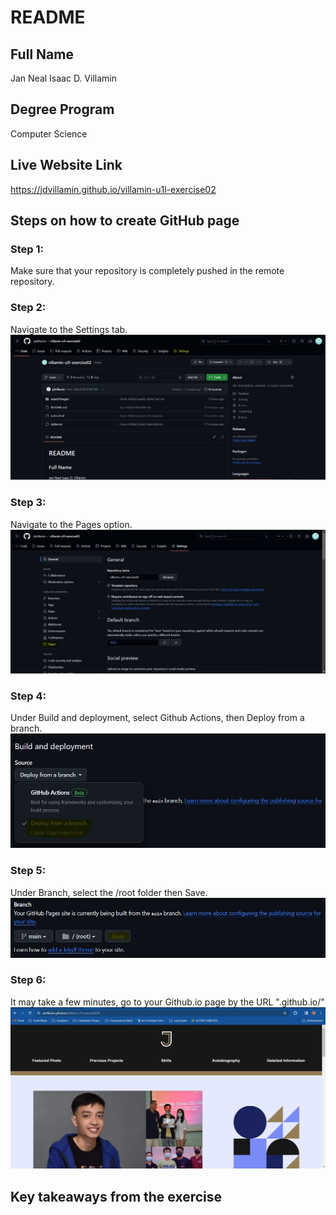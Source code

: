 # README

## Full Name
Jan Neal Isaac D. Villamin

## Degree Program
Computer Science

## Live Website Link
https://jdvillamin.github.io/villamin-u1l-exercise02

## Steps on how to create GitHub page
### Step 1:
Make sure that your repository is completely pushed in the remote repository.

### Step 2:
Navigate to the Settings tab.
![Navigate to the Settings tab.](assets/images/navigate-settings.JPG)

### Step 3:
Navigate to the Pages option.
![Navigate to the Pages option.](assets/images/navigate-pages.JPG)

### Step 4:
Under Build and deployment, select Github Actions, then Deploy from a branch.
![Build and deployment.](assets/images/build-and-deploy.JPG)

### Step 5:
Under Branch, select the /root folder then Save.
![Build and deployment.](assets/images/save.JPG)

### Step 6:
It may take a few minutes, go to your Github.io page by the URL
"<Github username>.github.io/<repository name>"
![Live Website](assets/images/live-website.JPG)

## Key takeaways from the exercise